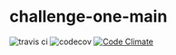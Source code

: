 # challenge-one-main
![travis ci](https://travis-ci.org/arogut/challenge-one-main.svg?branch=master) ![codecov](https://codecov.io/gh/arogut/challenge-one-main/branch/master/graph/badge.svg) [![Code Climate](https://codeclimate.com/github/arogut/challenge-one-main/badges/gpa.svg)](https://codeclimate.com/github/arogut/challenge-one-main)
